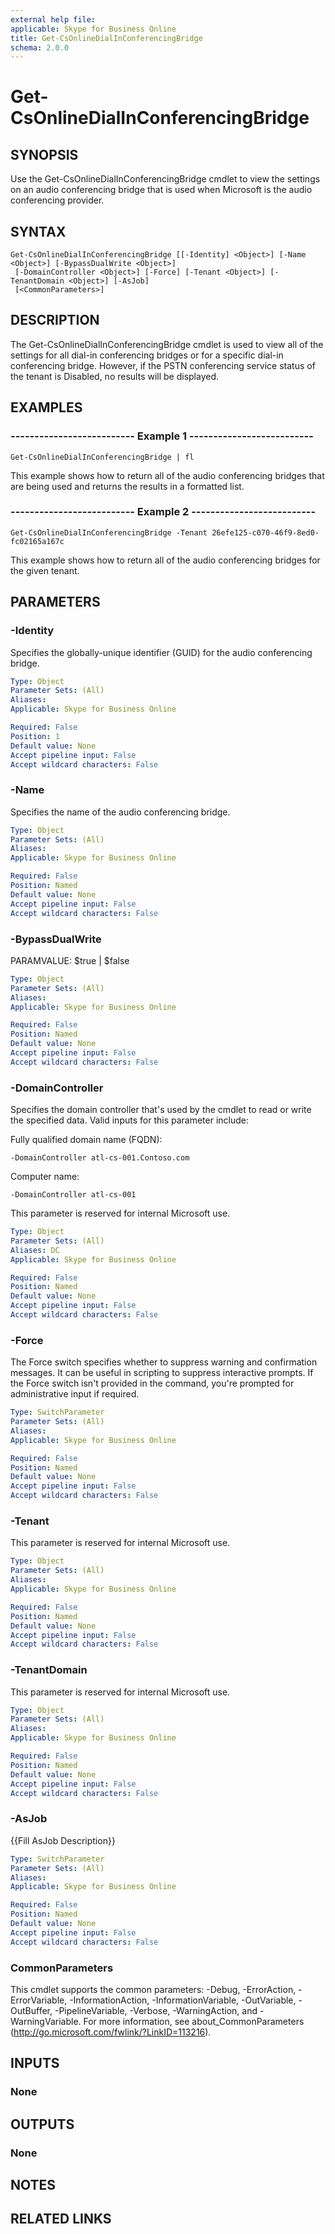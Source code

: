 ```yaml
---
external help file: 
applicable: Skype for Business Online
title: Get-CsOnlineDialInConferencingBridge
schema: 2.0.0
---
```


# Get-CsOnlineDialInConferencingBridge

## SYNOPSIS
Use the Get-CsOnlineDialInConferencingBridge cmdlet to view the settings on an audio conferencing bridge that is used when Microsoft is the audio conferencing provider.

## SYNTAX

```
Get-CsOnlineDialInConferencingBridge [[-Identity] <Object>] [-Name <Object>] [-BypassDualWrite <Object>]
 [-DomainController <Object>] [-Force] [-Tenant <Object>] [-TenantDomain <Object>] [-AsJob]
 [<CommonParameters>]
```

## DESCRIPTION
The Get-CsOnlineDialInConferencingBridge cmdlet is used to view all of the settings for all dial-in conferencing bridges or for a specific dial-in conferencing bridge.
However, if the PSTN conferencing service status of the tenant is Disabled, no results will be displayed.

## EXAMPLES

### -------------------------- Example 1 --------------------------
```
Get-CsOnlineDialInConferencingBridge | fl
```

This example shows how to return all of the audio conferencing bridges that are being used and returns the results in a formatted list.

### -------------------------- Example 2 --------------------------
```
Get-CsOnlineDialInConferencingBridge -Tenant 26efe125-c070-46f9-8ed0-fc02165a167c
```

This example shows how to return all of the audio conferencing bridges for the given tenant.


## PARAMETERS

### -Identity
Specifies the globally-unique identifier (GUID) for the audio conferencing bridge.

```yaml
Type: Object
Parameter Sets: (All)
Aliases: 
Applicable: Skype for Business Online

Required: False
Position: 1
Default value: None
Accept pipeline input: False
Accept wildcard characters: False
```

### -Name
Specifies the name of the audio conferencing bridge.

```yaml
Type: Object
Parameter Sets: (All)
Aliases: 
Applicable: Skype for Business Online

Required: False
Position: Named
Default value: None
Accept pipeline input: False
Accept wildcard characters: False
```

### -BypassDualWrite
PARAMVALUE: $true | $false

```yaml
Type: Object
Parameter Sets: (All)
Aliases: 
Applicable: Skype for Business Online

Required: False
Position: Named
Default value: None
Accept pipeline input: False
Accept wildcard characters: False
```

### -DomainController
Specifies the domain controller that's used by the cmdlet to read or write the specified data.
Valid inputs for this parameter include:

Fully qualified domain name (FQDN): 

`-DomainController atl-cs-001.Contoso.com`

Computer name: 

`-DomainController atl-cs-001`

This parameter is reserved for internal Microsoft use.

```yaml
Type: Object
Parameter Sets: (All)
Aliases: DC
Applicable: Skype for Business Online

Required: False
Position: Named
Default value: None
Accept pipeline input: False
Accept wildcard characters: False
```

### -Force
The Force switch specifies whether to suppress warning and confirmation messages.
It can be useful in scripting to suppress interactive prompts.
If the Force switch isn't provided in the command, you're prompted for administrative input if required.

```yaml
Type: SwitchParameter
Parameter Sets: (All)
Aliases: 
Applicable: Skype for Business Online

Required: False
Position: Named
Default value: None
Accept pipeline input: False
Accept wildcard characters: False
```

### -Tenant
This parameter is reserved for internal Microsoft use.

```yaml
Type: Object
Parameter Sets: (All)
Aliases: 
Applicable: Skype for Business Online

Required: False
Position: Named
Default value: None
Accept pipeline input: False
Accept wildcard characters: False
```

### -TenantDomain
This parameter is reserved for internal Microsoft use.

```yaml
Type: Object
Parameter Sets: (All)
Aliases: 
Applicable: Skype for Business Online

Required: False
Position: Named
Default value: None
Accept pipeline input: False
Accept wildcard characters: False
```

### -AsJob
{{Fill AsJob Description}}

```yaml
Type: SwitchParameter
Parameter Sets: (All)
Aliases: 
Applicable: Skype for Business Online

Required: False
Position: Named
Default value: None
Accept pipeline input: False
Accept wildcard characters: False
```

### CommonParameters
This cmdlet supports the common parameters: -Debug, -ErrorAction, -ErrorVariable, -InformationAction, -InformationVariable, -OutVariable, -OutBuffer, -PipelineVariable, -Verbose, -WarningAction, and -WarningVariable. For more information, see about_CommonParameters (http://go.microsoft.com/fwlink/?LinkID=113216).


## INPUTS

### None


## OUTPUTS

### None


## NOTES


## RELATED LINKS

